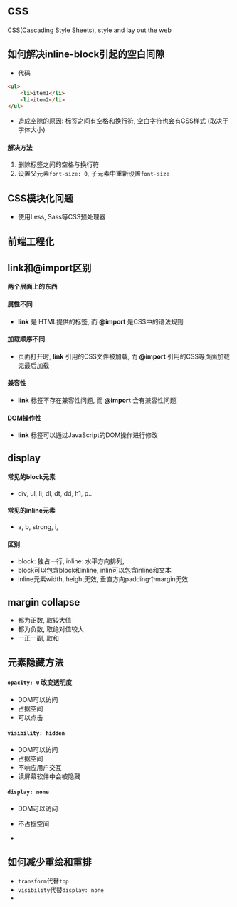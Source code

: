 # css

CSS(Cascading Style Sheets), style and lay out the web





## 如何解决inline-block引起的空白间隙

- 代码

```html
<ul>
    <li>item1</li>
    <li>item2</li>
</ul>
```

- 造成空隙的原因: 标签之间有空格和换行符, 空白字符也会有CSS样式 (取决于字体大小)

#### 解决方法

1. 删除标签之间的空格与换行符
2. 设置父元素`font-size: 0`, 子元素中重新设置`font-size`





## CSS模块化问题

- 使用Less, Sass等CSS预处理器





## 前端工程化

## link和@import区别

**两个层面上的东西**

#### 属性不同

- **link** 是 HTML提供的标签, 而 **@import** 是CSS中的语法规则



#### 加载顺序不同

- 页面打开时, **link** 引用的CSS文件被加载, 而 **@import** 引用的CSS等页面加载完最后加载



#### 兼容性

- **link** 标签不存在兼容性问题, 而 **@import** 会有兼容性问题



#### DOM操作性

- **link** 标签可以通过JavaScript的DOM操作进行修改





## display

#### 常见的block元素

- div, ul, li, dl, dt, dd, h1, p..

#### 常见的inline元素

- a, b, strong, i,



#### 区别

-  block: 独占一行, inline: 水平方向排列, 
- block可以包含block和inline, inlin可以包含inline和文本
- inline元素width, height无效, 垂直方向padding个margin无效





## margin collapse

- 都为正数, 取较大值
- 都为负数, 取绝对值较大
- 一正一副, 取和



## 元素隐藏方法

#### `opacity: 0` **改变透明度**

- DOM可以访问
- 占据空间
- 可以点击



#### `visibility: hidden`

- DOM可以访问
- 占据空间
- 不响应用户交互
- 读屏幕软件中会被隐藏



#### `display: none`

- DOM可以访问
- 不占据空间





- 





## 如何减少重绘和重排

- `transform`代替`top`
- `visibility`代替`display: none`
- 